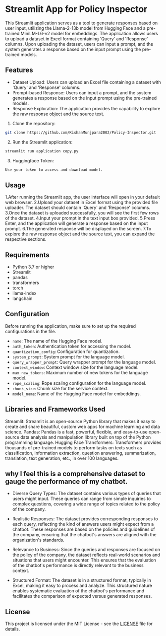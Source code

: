 # Streamlit App for Policy Inspector
This Streamlit application serves as a tool to generate responses based on user input, utilizing the Llama-2-13b model from Hugging Face and a pre-trained MiniLM-L6-v2 model for embeddings. The application allows users to upload a dataset in Excel format containing 'Query' and 'Response' columns. Upon uploading the dataset, users can input a prompt, and the system generates a response based on the input prompt using the pre-trained models.

## Features
- Dataset Upload: Users can upload an Excel file containing a dataset with 'Query' and 'Response' columns.
- Prompt-based Response: Users can input a prompt, and the system generates a response based on the input prompt using the pre-trained models.
- Response Exploration: The application provides the capability to explore the raw response object and the source text.

1. Clone the repository:

```bash
git clone https://github.com/KishanMunjpara2002/Policy-Inspector.git
```

2. Run the Streamlit application:

```bash
streamlit run application copy.py
```

3. Huggingface Token:

```bash
Use your token to access and download model.
```

## Usage

1.After running the Streamlit app, the user interface will open in your default web browser.
2.Upload your dataset in Excel format using the provided file uploader. The dataset should contain 'Query' and 'Response' columns.
3.Once the dataset is uploaded successfully, you will see the first few rows of the dataset.
4.Input your prompt in the text input box provided.
5.Press Enter, and the application will generate a response based on the input prompt.
6.The generated response will be displayed on the screen.
7.To explore the raw response object and the source text, you can expand the respective sections.

## Requirements

- Python 3.7 or higher
- Streamlit
- pandas
- transformers
- torch
- llama-index
- langchain

## Configuration

Before running the application, make sure to set up the required configurations in the  file. 

- `name`: The name of the Hugging Face model.
- `auth_token`: Authentication token for accessing the model.
- `quantization_config`: Configuration for quantization.
- `system_prompt`: System prompt for the language model.
- `query_wrapper_prompt`: Query wrapper prompt for the language model.
- `context_window`: Context window size for the language model.
- `max_new_tokens`: Maximum number of new tokens for the language model.
- `rope_scaling`: Rope scaling configuration for the language model.
- `chunk_size`: Chunk size for the service context.
- `model_name`: Name of the Hugging Face model for embeddings.

## Libraries and Frameworks Used
Streamlit: Streamlit is an open-source Python library that makes it easy to create and share beautiful, custom web apps for machine learning and data science.
Pandas: Pandas is a fast, powerful, flexible, and easy-to-use open-source data analysis and manipulation library built on top of the Python programming language.
Hugging Face Transformers: Transformers provides thousands of pre-trained models to perform tasks on texts such as classification, information extraction, question answering, summarization, translation, text generation, etc., in over 100 languages.

## why I feel this is a comprehensive dataset to gauge the performance of my chatbot.
- Diverse Query Types: The dataset contains various types of queries that users might input. These queries can range from simple inquiries to complex questions, covering a wide range of topics related to the policy of the company.

- Realistic Responses: The dataset provides corresponding responses to each query, reflecting the kind of answers users might expect from a chatbot. These responses are based on the policies and guidelines of the company, ensuring that the chatbot's answers are aligned with the organization's standards.

- Relevance to Business: Since the queries and responses are focused on the policy of the company, the dataset reflects real-world scenarios and situations that users might encounter. This ensures that the evaluation of the chatbot's performance is directly relevant to the business context.

- Structured Format: The dataset is in a structured format, typically in Excel, making it easy to process and analyze. This structured nature enables systematic evaluation of the chatbot's performance and facilitates the comparison of expected versus generated responses.

## License

This project is licensed under the MIT License - see the [LICENSE](LICENSE) file for details.


